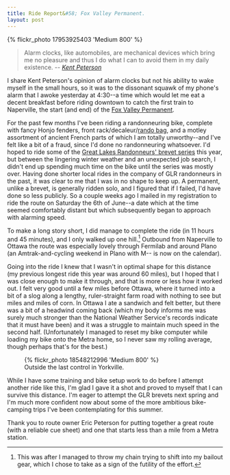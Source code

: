 ```yaml
---
title: Ride Report&#58; Fox Valley Permanent.
layout: post
---
```


<!-- {% flickr_photo 18386949240 'Medium 800' %} -->
{% flickr_photo 17953925403 'Medium 800' %}

> Alarm clocks, like automobiles, are mechanical devices which bring me no pleasure and thus I do what I can to avoid them in my daily existence. -- [_Kent Peterson_](http://kentsbike.blogspot.com/2008/10/philosophy-of-adventure.html)

I share Kent Peterson's opinion of alarm clocks but not his ability to
wake myself in the small hours, so it was to the dissonant squawk of
my phone's alarm that I awoke yesterday at 4:30--a time which would
let me eat a decent breakfast before riding downtown to catch the
first train to Naperville, the start (and end) of the [Fox Valley
Permanent](https://sites.google.com/site/ottawapermanent/).

For the past few months I've been riding a randonneuring bike,
complete with fancy Honjo fenders, front rack/decaleur/[rando
bag](http://treetop.bigcartel.com/product/tall-rando-bag-red-waxed-canvas),
and a motley assortment of ancient French parts of which I am totally
unworthy--and I've felt like a bit of a fraud, since I'd done no
randonneuring whatsoever. I'd hoped to ride some of the [Great Lakes
Randonneurs' brevet series](http://www.glrrando.org/brevetseries.html)
this year, but between the lingering winter weather and an unexpected
job search, I didn't end up spending much time on the bike until the
series was mostly over. Having done shorter local rides in the company
of GLR randonneurs in the past, it was clear to me that I was in no
shape to keep up. A permanent, unlike a brevet, is generally ridden
solo, and I figured that if I failed, I'd have done so less
publicly. So a couple weeks ago I mailed in my registration to ride
the route on Saturday the 6th of June--a date which at the time seemed
comfortably distant but which subsequently began to approach with
alarming speed.

To make a long story short, I did manage to complete the ride (in 11
hours and 45 minutes), and I only walked up one hill.[^1] Outbound from
Naperville to Ottawa the route was especially lovely through Fermilab
and around Plano (an Amtrak-and-cycling weekend in Plano with M-- is
now on the calendar).

Going into the ride I knew that I wasn't in optimal shape for this
distance (my previous longest ride this year was around 60 miles), but
I hoped that I was close enough to make it through, and that is more
or less how it worked out. I felt very good until a few miles before
Ottawa, where it turned into a bit of a slog along a lengthy,
ruler-straight farm road with nothing to see but miles and miles of
corn. In Ottawa I ate a sandwich and felt better, but there was a bit
of a headwind coming back (which my body informs me was surely much
stronger than the National Weather Service's records indicate that it
must have been) and it was a struggle to maintain much speed in the
second half. (Unfortunately I managed to reset my bike computer while
loading my bike onto the Metra home, so I never saw my rolling
average, though perhaps that's for the best.)

<figure>
{% flickr_photo 18548212996 'Medium 800' %}
<figcaption>Outside the last control in Yorkville.</figcaption>
</figure>

While I have some training and bike setup work to do before I attempt
another ride like this, I'm glad I gave it a shot and proved to myself
that I can survive this distance. I'm eager to attempt the GLR brevets
next spring and I'm much more confident now about some of the more
ambitious bike-camping trips I've been contemplating for this summer.

Thank you to route owner Eric Peterson for putting together a great
route (with a reliable cue sheet) and one that starts less than a mile
from a Metra station.

[^1]: This was after I managed to throw my chain trying to shift into my bailout gear, which I chose to take as a sign of the futility of the effort.